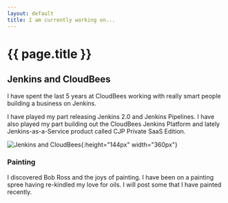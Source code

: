 ```yaml
---
layout: default
title: I am currently working on...
---
```


{{ page.title }}
=====

Jenkins and CloudBees
----
I have spent the last 5 years at CloudBees working with really smart
people building a business on Jenkins.


I have played my part releasing Jenkins 2.0 and Jenkins Pipelines. I
have also played my part building out the CloudBees Jenkins Platform
and lately Jenkins-as-a-Service product called CJP Private SaaS
Edition.

![Jenkins and CloudBees](https://www.cloudbees.com/sites/default/files/logos/cloudbees-enterprise-withbutler-logo.png){:height="144px" width="360px"}
<h3>Painting</h3>

I discovered Bob Ross and the joys of painting. I have been on a
painting spree having re-kindled my love for oils. I will post some
that I have painted recently.

